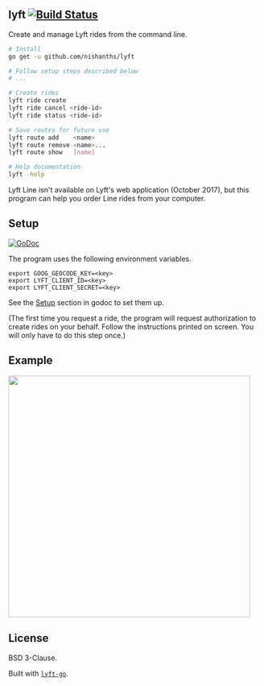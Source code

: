 ## lyft [![Build Status](https://travis-ci.org/nishanths/lyft.svg?branch=master)](https://travis-ci.org/nishanths/lyft)

Create and manage Lyft rides from the command line.

```sh
# Install
go get -u github.com/nishanths/lyft

# Follow setup steps described below
# ...

# Create rides
lyft ride create
lyft ride cancel <ride-id>
lyft ride status <ride-id>

# Save routes for future use
lyft route add    <name>
lyft route remove <name>...
lyft route show   [name]

# Help documentation
lyft -help
```

Lyft Line isn't available on Lyft's web application (October 2017),
but this program can help you order Line rides from your computer.

## Setup

[![GoDoc](https://godoc.org/github.com/nishanths/lyft?status.svg)](https://godoc.org/github.com/nishanths/lyft)

The program uses the following environment variables.

```
export GOOG_GEOCODE_KEY=<key>
export LYFT_CLIENT_ID=<key>
export LYFT_CLIENT_SECRET=<key>
```

See the [Setup](https://godoc.org/github.com/nishanths/lyft#hdr-Setup)
section in godoc to set them up.

(The first time you request a ride, the program will request authorization
to create rides on your behalf. Follow the instructions printed on screen.
You will only have to do this step once.)

## Example

<img src="https://i.imgur.com/uT0d4ln.gif" width=480>

## License

BSD 3-Clause.

Built with [`lyft-go`](https://github.com/nishanths/lyft-go).
